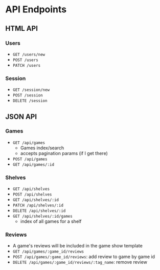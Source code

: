 # API Endpoints

## HTML API

### Users

- `GET /users/new`
- `POST /users`
- `PATCH /users`

### Session

- `GET /session/new`
- `POST /session`
- `DELETE /session`

## JSON API

### Games

- `GET /api/games`
  - Games index/search
  - accepts pagination params (if I get there)
- `POST /api/games`
- `GET /api/games/:id`

### Shelves

- `GET /api/shelves`
- `POST /api/shelves`
- `GET /api/shelves/:id`
- `PATCH /api/shelves/:id`
- `DELETE /api/shelves/:id`
- `GET /api/shelves/:id/games`
  - index of all games for a shelf

### Reviews

- A game's reviews will be included in the game show template
- `GET /api/games/:game_id/reviews`
- `POST /api/games/:game_id/reviews`: add review to game by game id
- `DELETE /api/games/:game_id/reviews/:tag_name`: remove review
